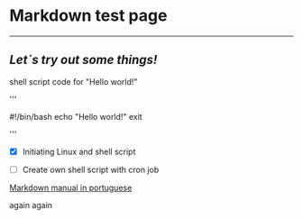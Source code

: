 # **Markdown test page**
---

## *Let`s try out some things!*

shell script code for "Hello world!"

'''

\#!/bin/bash
echo "Hello world!"
exit

'''

- [x] Initiating Linux and shell script

- [ ] Create own shell script with cron job

[Markdown manual in portuguese](https://github.com/gustavoguanabara/git-github/tree/master/manuais-PDF)

again
again
